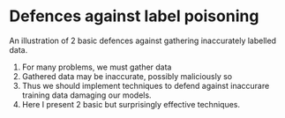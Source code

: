 # Defences against label poisoning
An illustration of 2 basic defences against gathering inaccurately labelled data.

1. For many problems, we must gather data
2. Gathered data may be inaccurate, possibly maliciously so
3. Thus we should implement techniques to defend against inaccurare training data damaging our models.
4. Here I present 2 basic but surprisingly effective techniques.
